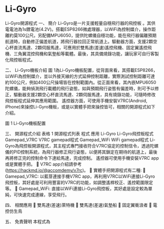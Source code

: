 # Li-Gyro

Li-Gyro開源程式
一、	簡介
Li-Gyro是一片支援輕量自穩飛行器的飛控板 。其供電電池為1s鋰電池(4.2V)。搭載ESP8266微處理器，以WiFi為控制媒介，操作距離約莫100公尺。另配備MPU6050，提供陀螺儀自穩功能，能在飛行器偏離預期航道時，自動修正偏差航道，將飛行器拉回正常航道上。驅動器方面，支援2顆空心杯直流馬達、2顆伺服馬達，可應用於雙馬達(差速)遙控飛機、固定翼遙控飛機、三角翼混控飛機和氣墊船等載體。最後，其具備燒錄功能，讓玩家可自行客製化飛控板程式。

二、	Li-Gyro機板介紹
圖 1為Li-Gyro機板配置，從背面來看，其搭載ESP8266，以WiFi為控制媒介，並以外接天線的方式延伸控制距離，實際測試控制距離可達約100公尺，例如400公尺操場皆在控制範圍內。從正面來看，其內嵌MPU6050陀螺儀，能夠偵測飛行載體的飛行姿態，如與預期飛行姿態有偏差時，則可予以修正，驅動器支援2顆空心杯直流馬達、2顆伺服馬達，具有燒錄功能，可隨時修改飛控板程式延伸其應用範圍。
遙控器方面，可使用手機安裝V7RC(Android, iPhone)來操控Li-Gyro機板，或是以實體手把來操控皆可，相關的開源程式如下介紹。
 
圖 1 Li-Gyro機板配置
 

三、	開源程式介紹
表格 1 開源程式列表
程式	應用
Li-Gyro	Li-Gyro飛控板程式
Gamepad_V7RC	V7RC gamepad程式
Gamepad_WiFi	WiFi gamepad程式
Li-Gyro為飛控板開源程式，其主程式專門接收符合V7RC協定的控制信令，透過陀螺儀的PID控制系統，為飛行器修正飛行姿態，以便將其鎖定在期待的航道上，最後再將修正完的控制命令下達給馬達，完成控制。
遙控器可使用手機安裝V7RC app或是實體手把。
	V7RC app介紹請參考(https://hackmd.io/@accomdemy/v7rc)。
	實體手把開源程式有二種:
	Gamepad_V7RC: 以藍芽連接手機V7RC app，再利用V7RC以WiFi連接Li-Gyro飛控板，其好處是可利用豐富的V7RC的功能，如調整遙桿校正、遙控範圍限定等。
	Gamepad_WiFi: 直接以WiFi連接Li-Gyro飛控板，其好處是設定較為單純，可快速完成連線，享受飛行。

四、	相關應用
	雙馬達(差速)萊特機
	雙馬達(差速)氣墊船
	固定翼衝浪者
	電控仿生鳥

五、	免責聲明
本程式為
